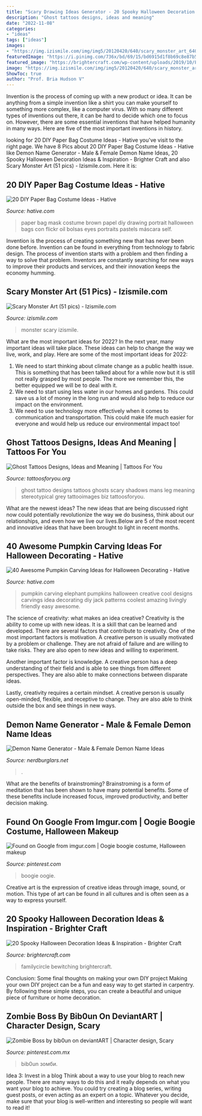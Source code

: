 ```yaml
---
title: "Scary Drawing Ideas Generator - 20 Spooky Halloween Decoration Ideas &amp; Inspiration"
description: "Ghost tattoos designs, ideas and meaning"
date: "2022-11-08"
categories:
- "ideas"
tags: ["ideas"]
images:
- "https://img.izismile.com/img/img5/20120420/640/scary_monster_art_640_high_19.jpg"
featuredImage: "https://i.pinimg.com/736x/bd/69/15/bd6915d1f8b69c8e87b51a0fcef5e74c.jpg"
featured_image: "https://brightercraft.com/wp-content/uploads/2019/10/First-Slide-769x1024.jpg"
image: "https://img.izismile.com/img/img5/20120420/640/scary_monster_art_640_high_19.jpg"
ShowToc: true
author: "Prof. Bria Hudson V"
---
```



Invention is the process of coming up with a new product or idea. It can be anything from a simple invention like a shirt you can make yourself to something more complex, like a computer virus. With so many different types of inventions out there, it can be hard to decide which one to focus on. However, there are some essential inventions that have helped humanity in many ways. Here are five of the most important inventions in history.

	

		
looking for 20 DIY Paper Bag Costume Ideas - Hative you've visit to the right page. We have 8 Pics about 20 DIY Paper Bag Costume Ideas - Hative like Demon Name Generator - Male &amp; Female Demon Name Ideas, 20 Spooky Halloween Decoration Ideas &amp; Inspiration - Brighter Craft and also Scary Monster Art (51 pics) - Izismile.com. Here it is:
		
    
## 20 DIY Paper Bag Costume Ideas - Hative

<img loading=lazy src="https://hative.com/wp-content/uploads/2014/10/paper-bag-costume-ideas/14-portrait-mask-on-brown-paper-bag.jpg" onerror="this.onerror=null;this.src='https://tse2.mm.bing.net/th?id=OIP.zg4FxzwIL4PrGydL9D4q1wHaLH&amp;pid=15.1';" alt="20 DIY Paper Bag Costume Ideas - Hative">

_Source: hative.com_

>paper bag mask costume brown papel diy drawing portrait halloween bags con flickr oil bolsas eyes portraits pastels máscara self. 

	

Invention is the process of creating something new that has never been done before. Invention can be found in everything from technology to fabric design. The process of invention starts with a problem and then finding a way to solve that problem. Inventors are constantly searching for new ways to improve their products and services, and their innovation keeps the economy humming.

    
## Scary Monster Art (51 Pics) - Izismile.com

<img loading=lazy src="https://img.izismile.com/img/img5/20120420/640/scary_monster_art_640_high_19.jpg" onerror="this.onerror=null;this.src='https://tse3.mm.bing.net/th?id=OIP.CblWQakvNVdLI4wFxYVkqgHaLE&amp;pid=15.1';" alt="Scary Monster Art (51 pics) - Izismile.com">

_Source: izismile.com_

>monster scary izismile. 

	

What are the most important ideas for 2022?
In the next year, many important ideas will take place. These ideas can help to change the way we live, work, and play. Here are some of the most important ideas for 2022:
1. We need to start thinking about climate change as a public health issue. This is something that has been talked about for a while now but it is still not really grasped by most people. The more we remember this, the better equipped we will be to deal with it.
2. We need to start using less water in our homes and gardens. This could save us a lot of money in the long run and would also help to reduce our impact on the environment.
3. We need to use technology more effectively when it comes to communication and transportation. This could make life much easier for everyone and would help us reduce our environmental impact too!

    
## Ghost Tattoos Designs, Ideas And Meaning | Tattoos For You

<img loading=lazy src="https://www.tattoosforyou.org/wp-content/uploads/2016/02/Ghost-Tattoo-Designs.jpg" onerror="this.onerror=null;this.src='https://tse1.mm.bing.net/th?id=OIP.0IQsm5ZX7V4MQRGEkJ_BOgHaLB&amp;pid=15.1';" alt="Ghost Tattoos Designs, Ideas and Meaning | Tattoos For You">

_Source: tattoosforyou.org_

>ghost tattoo designs tattoos ghosts scary shadows mans leg meaning stereotypical grey tattooimages biz tattoosforyou. 

	

What are the newest ideas?
The new ideas that are being discussed right now could potentially revolutionize the way we do business, think about our relationships, and even how we live our lives.Below are 5 of the most recent and innovative ideas that have been brought to light in recent months.

    
## 40 Awesome Pumpkin Carving Ideas For Halloween Decorating - Hative

<img loading=lazy src="http://hative.com/wp-content/uploads/2014/10/pumpkin-carving-ideas/25-elephant-pumpkin.jpg" onerror="this.onerror=null;this.src='https://tse4.mm.bing.net/th?id=OIP.ckNgBTfrVTNPfZ8VyDiHAQHaIh&amp;pid=15.1';" alt="40 Awesome Pumpkin Carving Ideas for Halloween Decorating - Hative">

_Source: hative.com_

>pumpkin carving elephant pumpkins halloween creative cool designs carvings idea decorating diy jack patterns coolest amazing livingly friendly easy awesome. 

	

The science of creativity: what makes an idea creative?
Creativity is the ability to come up with new ideas. It is a skill that can be learned and developed. There are several factors that contribute to creativity.
One of the most important factors is motivation. A creative person is usually motivated by a problem or challenge. They are not afraid of failure and are willing to take risks. They are also open to new ideas and willing to experiment.

Another important factor is knowledge. A creative person has a deep understanding of their field and is able to see things from different perspectives. They are also able to make connections between disparate ideas.

Lastly, creativity requires a certain mindset. A creative person is usually open-minded, flexible, and receptive to change. They are also able to think outside the box and see things in new ways.

    
## Demon Name Generator - Male &amp; Female Demon Name Ideas

<img loading=lazy src="https://img.nerdburglars.net/wp-content/uploads/2019/08/demon-name-generator-1.jpg" onerror="this.onerror=null;this.src='https://tse3.mm.bing.net/th?id=OIP.nPznqvcCOrvqAeUvfufhkAHaDo&amp;pid=15.1';" alt="Demon Name Generator - Male &amp; Female Demon Name Ideas">

_Source: nerdburglars.net_

>. 

	

What are the benefits of brainstroming?
Brainstroming is a form of meditation that has been shown to have many potential benefits. Some of these benefits include increased focus, improved productivity, and better decision making.

    
## Found On Google From Imgur.com | Oogie Boogie Costume, Halloween Makeup

<img loading=lazy src="https://i.pinimg.com/736x/bd/69/15/bd6915d1f8b69c8e87b51a0fcef5e74c.jpg" onerror="this.onerror=null;this.src='https://tse2.mm.bing.net/th?id=OIP.Ew_wDXXstAq5yvZnLchKJwHaJw&amp;pid=15.1';" alt="Found on Google from imgur.com | Oogie boogie costume, Halloween makeup">

_Source: pinterest.com_

>boogie oogie. 

	

Creative art is the expression of creative ideas through image, sound, or motion. This type of art can be found in all cultures and is often seen as a way to express yourself.

    
## 20 Spooky Halloween Decoration Ideas &amp; Inspiration - Brighter Craft

<img loading=lazy src="https://brightercraft.com/wp-content/uploads/2019/10/First-Slide-769x1024.jpg" onerror="this.onerror=null;this.src='https://tse4.mm.bing.net/th?id=OIP.-y3Ampz9R75Ew2MEtPxYrgHaJ3&amp;pid=15.1';" alt="20 Spooky Halloween Decoration Ideas &amp; Inspiration - Brighter Craft">

_Source: brightercraft.com_

>familycircle bewitching brightercraft. 

	

Conclusion: Some final thoughts on making your own DIY project
Making your own DIY project can be a fun and easy way to get started in carpentry. By following these simple steps, you can create a beautiful and unique piece of furniture or home decoration.

    
## Zombie Boss By Bib0un On DeviantART | Character Design, Scary

<img loading=lazy src="https://i.pinimg.com/736x/44/ac/a0/44aca01251e6773f2cbfc8952e297078--game-character-character-design.jpg" onerror="this.onerror=null;this.src='https://tse2.mm.bing.net/th?id=OIP.byE1r2PrDaTg-qH244W0xAHaH4&amp;pid=15.1';" alt="Zombie Boss by bib0un on deviantART | Character design, Scary">

_Source: pinterest.com.mx_

>bib0un зомби. 

	

Idea 3: Invest in a blog
Think about a way to use your blog to reach new people. There are many ways to do this and it really depends on what you want your blog to achieve. You could try creating a blog series, writing guest posts, or even acting as an expert on a topic. Whatever you decide, make sure that your blog is well-written and interesting so people will want to read it!

